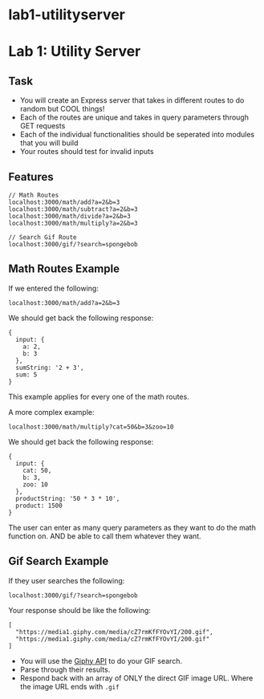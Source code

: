 # lab1-utilityserver

# Lab 1: Utility Server

## Task
- You will create an Express server that takes in different routes to do random but COOL things!
- Each of the routes are unique and takes in query parameters through GET requests
- Each of the individual functionalities should be seperated into modules that you will build
- Your routes should test for invalid inputs

## Features

```
// Math Routes
localhost:3000/math/add?a=2&b=3
localhost:3000/math/subtract?a=2&b=3
localhost:3000/math/divide?a=2&b=3
localhost:3000/math/multiply?a=2&b=3

// Search Gif Route
localhost:3000/gif/?search=spongebob
```

## Math Routes Example

If we entered the following:

```
localhost:3000/math/add?a=2&b=3
```

We should get back the following response:

```
{
  input: {
    a: 2,
    b: 3
  },
  sumString: '2 + 3',
  sum: 5
}
```

This example applies for every one of the math routes.

A more complex example:

```
localhost:3000/math/multiply?cat=50&b=3&zoo=10
```

We should get back the following response:

```
{
  input: {
    cat: 50,
    b: 3,
    zoo: 10
  },
  productString: '50 * 3 * 10',
  product: 1500
}
```

The user can enter as many query parameters as they want to do the math function on. AND be able to call them whatever they want.

## Gif Search Example

If they user searches the following:

```
localhost:3000/gif/?search=spongebob
```

Your response should be like the following:

```
[
  "https://media1.giphy.com/media/cZ7rmKfFYOvYI/200.gif",
  "https://media1.giphy.com/media/cZ7rmKfFYOvYI/200.gif"
]
```

- You will use the [Giphy API](https://developers.giphy.com/docs/#operation--gifs-search-get) to do your GIF search.
- Parse through their results.
- Respond back with an array of ONLY the direct GIF image URL. Where the image URL ends with `.gif`

